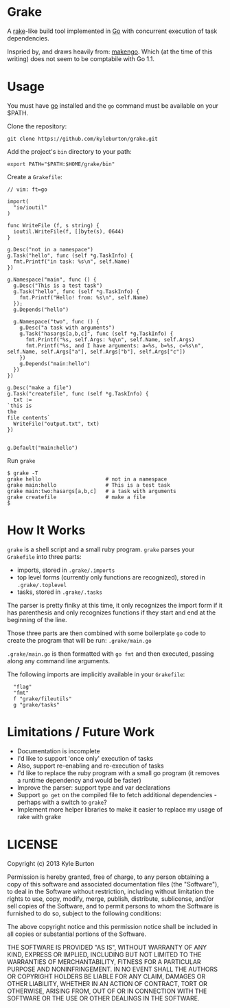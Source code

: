 # Grake

A [rake](http://rake.rubyforge.org/)-like build tool implemented in [Go](http://golang.org/) with concurrent execution of task dependencies.

Inspried by, and draws heavily from: [makengo](https://github.com/remogatto/makengo). Which (at the time of this writing) does not seem to be comptabile with Go 1.1.

# Usage

You must have [go](http://golang.org/) installed and the `go` command must be available on your $PATH.

Clone the repository:

    git clone https://github.com/kyleburton/grake.git

Add the project's `bin` directory to your path:

    export PATH="$PATH:$HOME/grake/bin"

Create a `Grakefile`:

    // vim: ft=go
    
    import(
      "io/ioutil"
    )
    
    func WriteFile (f, s string) {
      ioutil.WriteFile(f, []byte(s), 0644)
    }
    
    g.Desc("not in a namespace")
    g.Task("hello", func (self *g.TaskInfo) {
      fmt.Printf("in task: %s\n", self.Name)
    })
    
    g.Namespace("main", func () {
      g.Desc("This is a test task")
      g.Task("hello", func (self *g.TaskInfo) {
        fmt.Printf("Hello! from: %s\n", self.Name)
      });
      g.Depends("hello")
    
      g.Namespace("two", func () {
        g.Desc("a task with arguments")
        g.Task("hasargs[a,b,c]", func (self *g.TaskInfo) {
          fmt.Printf("%s, self.Args: %q\n", self.Name, self.Args)
          fmt.Printf("%s, and I have arguments: a=%s, b=%s, c=%s\n", self.Name, self.Args["a"], self.Args["b"], self.Args["c"])
        })
        g.Depends("main:hello")
      })
    })
    
    g.Desc("make a file")
    g.Task("createfile", func (self *g.TaskInfo) {
      txt := 
    `this is 
    the 
    file contents`
      WriteFile("output.txt", txt)
    })
    
    
    g.Default("main:hello")
    


Run `grake`

    $ grake -T
    grake hello                     # not in a namespace
    grake main:hello                # This is a test task
    grake main:two:hasargs[a,b,c]   # a task with arguments
    grake createfile                # make a file
    $

# How It Works

`grake` is a shell script and a small ruby program.  `grake` parses your `Grakefile` into three parts:

* imports, stored in `.grake/.imports`
* top level forms (currently only functions are recognized), stored in `.grake/.toplevel`
* tasks, stored in `.grake/.tasks`

The parser is pretty finiky at this time, it only recognizes the import form if it has parenthesis and only recognizes functions if they start and end at the beginning of the line.

Those three parts are then combined with some boilerplate `go` code to create the program that will be run: `.grake/main.go`

`.grake/main.go` is then formatted with `go fmt` and then executed, passing along any command line arguments.

The following imports are implicitly available in your `Grakefile`:

	  "flag"
	  "fmt"
	  f "grake/fileutils"
	  g "grake/tasks"

# Limitations / Future Work

* Documentation is incomplete
* I'd like to support 'once only' execution of tasks
* Also, support re-enabling and re-execution of tasks
* I'd like to replace the ruby program with a small go program (it removes a runtime dependency and would be faster)
* Improve the parser: support type and var declarations
* Support `go get` on the compiled file to fetch additional dependencies - perhaps with a switch to `grake`?
* Implement more helper libraries to make it easier to replace my usage of rake with grake

# LICENSE

Copyright (c) 2013 Kyle Burton

Permission is hereby granted, free of charge, to any person obtaining a copy of this software and associated documentation files (the "Software"), to deal in the Software without restriction, including without limitation the rights to use, copy, modify, merge, publish, distribute, sublicense, and/or sell copies of the Software, and to permit persons to whom the Software is furnished to do so, subject to the following conditions:

The above copyright notice and this permission notice shall be included in all copies or substantial portions of the Software.

THE SOFTWARE IS PROVIDED "AS IS", WITHOUT WARRANTY OF ANY KIND, EXPRESS OR IMPLIED, INCLUDING BUT NOT LIMITED TO THE WARRANTIES OF MERCHANTABILITY, FITNESS FOR A PARTICULAR PURPOSE AND NONINFRINGEMENT. IN NO EVENT SHALL THE AUTHORS OR COPYRIGHT HOLDERS BE LIABLE FOR ANY CLAIM, DAMAGES OR OTHER LIABILITY, WHETHER IN AN ACTION OF CONTRACT, TORT OR OTHERWISE, ARISING FROM, OUT OF OR IN CONNECTION WITH THE SOFTWARE OR THE USE OR OTHER DEALINGS IN THE SOFTWARE.
